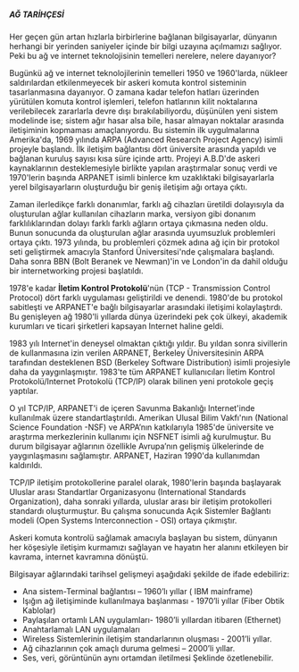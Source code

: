 ##### AĞ TARİHÇESİ

<p> Her geçen gün artan hızlarla birbirlerine bağlanan bilgisayarlar, dünyanın herhangi bir yerinden saniyeler içinde bir bilgi uzayına açılmamızı sağlıyor. Peki bu ağ ve internet teknolojisinin temelleri nerelere, nelere dayanıyor?</p>
<p> Bugünkü ağ ve internet teknolojilerinin temelleri 1950 ve 1960'larda, nükleer saldırılardan etkilenmeyecek bir askeri komuta kontrol sisteminin tasarlanmasına dayanıyor. O zamana kadar telefon hatları üzerinden yürütülen komuta kontrol işlemleri, telefon hatlarının kilit noktalarına verilebilecek zararlarla devre dışı bırakılabiliyordu, düşünülen yeni sistem modelinde ise; sistem ağır hasar alsa bile, hasar almayan noktalar arasında iletişiminin kopmaması amaçlanıyordu. Bu sistemin ilk uygulmalarına Amerika'da, 1969 yılında ARPA (Advanced Research Project Agency) isimli projeyle başlandı. İlk iletişim bağlantısı dört üniversite arasında yapıldı ve bağlanan kuruluş sayısı kısa süre içinde arttı. Projeyi A.B.D'de askeri kaynaklarının desteklemesiyle birlikte yapılan araştırmalar sonuç verdi ve 1970'lerin başında ARPANET isimli binlerce km uzaklıktaki bilgisayarlarla yerel bilgisayarların oluşturduğu bir geniş iletişim ağı ortaya çıktı. 
</p>
<p> Zaman ilerledikçe farklı donanımlar, farklı ağ cihazları üretildi dolayısıyla da oluşturulan ağlar kullanılan cihazların marka, versiyon gibi donanım farklılıklarından dolayı farklı farklı ağların ortaya çıkmasına neden oldu. Bunun sonucunda da oluşturulan ağlar arasında uyumsuzluk problemleri ortaya çıktı. 1973 yılında, bu problemleri çözmek adına ağ için bir protokol seti geliştirmek amacıyla Stanford Üniversitesi'nde çalışmalara başlandı. Daha sonra BBN (Bolt Beranek ve Newman)'in ve  London'in da dahil olduğu bir internetworking projesi başlatıldı.
</p>
<p> 1978'e kadar <b>İletim Kontrol Protokolü</b>'nün (TCP - Transmission Control Protocol) dört farklı uygulaması geliştirildi ve denendi. 1980'de bu protokol sabitleşti ve ARPANET'e bağlı bilgisayarlar arasındaki iletişimi kolaylaştırdı. Bu genişleyen ağ 1980'li yıllarda dünya üzerindeki pek çok ülkeyi, akademik kurumları ve ticari şirketleri kapsayan Internet haline geldi.
</p>
<p> 1983 yılı Internet'in deneysel olmaktan çıktığı yıldır. Bu yıldan sonra sivillerin de kullanmasına izin verilen ARPANET, Berkeley Üniversitesinin ARPA tarafından desteklenen BSD (Berkeley Software Distribution) isimli projesiyle daha da yaygınlaşmıştır. 1983'te tüm ARPANET kullanıcıları İletim Kontrol Protokolü/Internet Protokolü (TCP/IP) olarak bilinen yeni protokole geçiş yaptılar.
</p>
<p> O yıl TCP/IP, ARPANET'i de içeren Savunma Bakanlığı Internet'inde kullanılmak üzere standartlaştırıldı. Amerikan Ulusal Bilim Vakfı'nın (National Science Foundation -NSF) ve ARPA’nın katkılarıyla 1985'de üniversite ve araştırma merkezlerinin kullanımı için NSFNET isimli ağ kurulmuştur. Bu durum bilgisayar ağlarının özellikle Avrupa’nın gelişmiş ülkelerinde de yaygınlaşmasını sağlamıştır. ARPANET, Haziran 1990'da kullanımdan kaldırıldı.</p>

<p> TCP/IP iletişim protokollerine paralel olarak, 1980'lerin başında başlayarak Uluslar arası Standartlar Organizasyonu (International Standards Organization), daha sonraki yıllarda, uluslar arası bir iletişim protokolleri standardı oluşturmuştur. Bu çalışma sonucunda Açık Sistemler Bağlantı modeli (Open Systems Interconnection - OSI) ortaya çıkmıştır. </p>

<p> Askeri komuta kontrolü sağlamak amacıyla başlayan bu sistem, dünyanın her köşesiyle iletişim kurmamızı sağlayan ve hayatın her alanını etkileyen bir kavrama, internet kavramına dönüştü.</p>

 Bilgisayar ağlarındaki tarihsel gelişmeyi aşağıdaki şekilde de ifade edebiliriz:
* Ana sistem-Terminal bağlantısı – 1960’lı yıllar ( IBM mainframe)
* Işığın ağ iletişiminde kullanılmaya başlanması - 1970’li yıllar (Fiber Obtik Kablolar)
* Paylaşılan ortamlı LAN uygulamları- 1980’li yıllardan itibaren (Ethernet)
* Anahtarlamalı LAN uygulamaları
* Wireless Sistemlerinin iletişim standarlarının oluşması - 2001’li yıllar.
* Ağ cihazlarının çok amaçlı duruma gelmesi – 2000’li yıllar.
* Ses, veri, görüntünün aynı ortamdan iletilmesi
Şeklinde özetlenebilir. 

